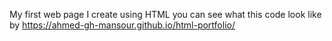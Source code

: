 My first web page I create using HTML
you can see what this code look like by https://ahmed-gh-mansour.github.io/html-portfolio/
